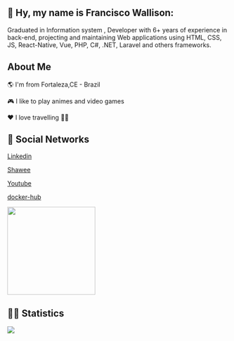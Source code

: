 ## 👋  Hy, my name is Francisco Wallison:  

Graduated in Information system
, Developer with 6+ years of experience in back-end, projecting and maintaining Web applications using HTML, CSS, JS, React-Native, Vue, PHP, C#, .NET, Laravel and others frameworks. 

## About Me

🌎 I'm from Fortaleza,CE - Brazil

🎮 I like to play animes and video games

❤️ I love travelling 🛫🛬 

## :monocle_face: Social Networks

[Linkedin](https://www.linkedin.com/in/wallison-francisco)

[Shawee](https://app.shawee.io/@franciscowallison)

[Youtube](https://www.youtube.com/channel/UCg7y9gwz_X-APd66kqs5sMg)

[docker-hub](https://hub.docker.com/)

<img src="https://www.codewars.com/users/FranciscoWallison/badges/micro" width="200" />


## :woman_technologist: Statistics

<p align="center">
    <img align="left"  src="https://github-readme-streak-stats.herokuapp.com/?user=FranciscoWallison&theme=midnight-purple&count_private=true&show_icons=true&title_color=6e40c9&icon_color=6e40c9&line_height=20"/>

</p>
<br/>


